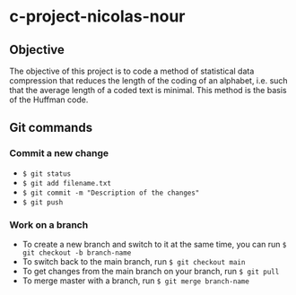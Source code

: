 # c-project-nicolas-nour

## Objective

The objective of this project is to code a method of statistical data compression that reduces the
length of the coding of an alphabet, i.e. such that the average length of a coded text is minimal.
This method is the basis of the Huffman code.

## Git commands

### Commit a new change
* `$ git status`
* `$ git add filename.txt`
* `$ git commit -m "Description of the changes"`
* `$ git push`

### Work on a branch
* To create a new branch and switch to it at the same time, you can run `$ git checkout -b branch-name`
* To switch back to the main branch, run `$ git checkout main`
* To get changes from the main branch on your branch, run `$ git pull`
* To merge master with a branch, run `$ git merge branch-name`
